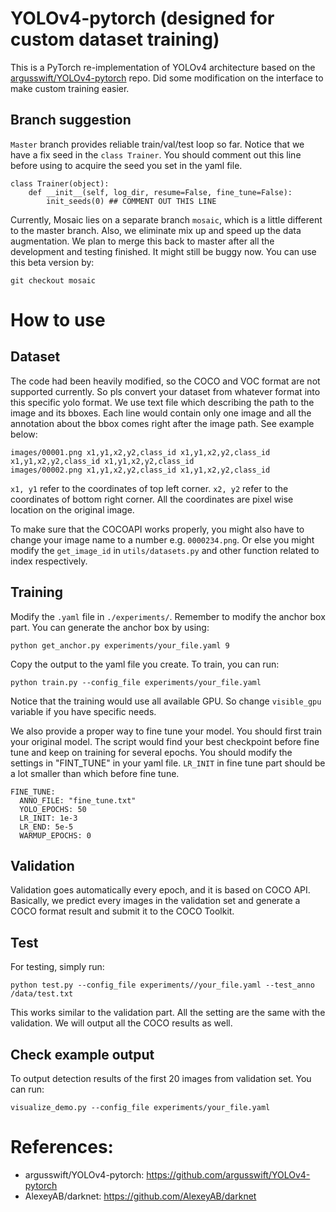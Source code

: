# YOLOv4-pytorch (designed for custom dataset training)
This is a PyTorch re-implementation of YOLOv4 architecture based on the [argusswift/YOLOv4-pytorch](https://github.com/argusswift/YOLOv4-pytorch) repo. Did some modification on the interface to make custom training easier.

## Branch suggestion
`Master` branch provides reliable train/val/test loop so far. Notice that we have a fix seed in the `class Trainer`. You should comment out this line before using to acquire the seed you set in the yaml file.
```
class Trainer(object):
    def __init__(self, log_dir, resume=False, fine_tune=False):
        init_seeds(0) ## COMMENT OUT THIS LINE
```

Currently, Mosaic lies on a separate branch `mosaic`, which is a little different to the master branch. Also, we eliminate mix up and speed up the data augmentation. We plan to merge this back to master after all the development and testing finished. It might still be buggy now. You can use this beta version by:
```
git checkout mosaic
``` 


# How to use
## Dataset
The code had been heavily modified, so the COCO and VOC format are not supported currently. So pls convert your dataset from whatever format into this specific yolo format. We use text file which describing the path to the image and its bboxes.
Each line would contain only one image and all the annotation about the bbox comes right after the image path. See example below:
```
images/00001.png x1,y1,x2,y2,class_id x1,y1,x2,y2,class_id x1,y1,x2,y2,class_id x1,y1,x2,y2,class_id 
images/00002.png x1,y1,x2,y2,class_id x1,y1,x2,y2,class_id 
```
`x1, y1` refer to the coordinates of top left corner.
`x2, y2` refer to the coordinates of bottom right corner.
All the coordinates are pixel wise location on the original image.

To make sure that the COCOAPI works properly, you might also have to change your image name to a number e.g. `0000234.png`. Or else you might modify the `get_image_id` in `utils/datasets.py` and other function related to index respectively.

## Training
Modify the `.yaml` file in `./experiments/`. Remember to modify the anchor box part. You can generate the anchor box by using:
```
python get_anchor.py experiments/your_file.yaml 9
```
Copy the output to the yaml file you create. To train, you can run:
```
python train.py --config_file experiments/your_file.yaml 
```
Notice that the training would use all available GPU. So change `visible_gpu` variable if you have specific needs.

We also provide a proper way to fine tune your model. You should first train your original model. The script would find your best checkpoint before fine tune and keep on training for several epochs. You should modify the settings in "FINT_TUNE" in your yaml file. `LR_INIT` in fine tune part should be a lot smaller than which before fine tune.
```
FINE_TUNE:
  ANNO_FILE: "fine_tune.txt"
  YOLO_EPOCHS: 50
  LR_INIT: 1e-3
  LR_END: 5e-5
  WARMUP_EPOCHS: 0
```


## Validation
Validation goes automatically every epoch, and it is based on COCO API. Basically, we predict every images in the validation set and generate a COCO format result and submit it to the COCO Toolkit. 

## Test
For testing, simply run:
```
python test.py --config_file experiments//your_file.yaml --test_anno /data/test.txt
```
This works similar to the validation part. All the setting are the same with the validation. We will output all the COCO results as well.

## Check example output
To output detection results of the first 20 images from validation set. You can run:
```
visualize_demo.py --config_file experiments/your_file.yaml
```

# References:
- argusswift/YOLOv4-pytorch: https://github.com/argusswift/YOLOv4-pytorch
- AlexeyAB/darknet: https://github.com/AlexeyAB/darknet